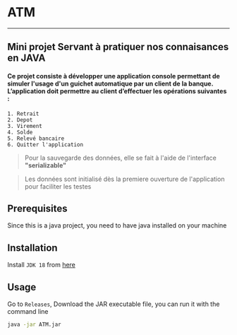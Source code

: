 # **ATM**
------------

## Mini projet Servant à pratiquer nos connaisances en JAVA

#### Ce projet consiste à développer une application console permettant de simuler l'usage d'un guichet automatique par un client de la banque. L’application doit permettre au client d’effectuer les opérations suivantes :
    1. Retrait
    2. Depot
    3. Virement
    4. Solde
    5. Relevé bancaire
    6. Quitter l'application

> Pour la sauvegarde des données, elle se fait à l'aide de l'interface **"serializable"**

> Les données sont initialisé dès la premiere ouverture de l'application pour faciliter les testes

## Prerequisites
Since this is a java project, you need to have java installed on your machine

## Installation

Install `JDK 18` from [here](https://www.oracle.com/java/technologies/downloads/#java18)
## Usage 

Go to `Releases`, Download the JAR executable file, you can run it with the command line

```sh
java -jar ATM.jar
```